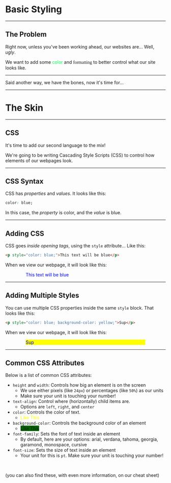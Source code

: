 # Basic Styling

----

## The Problem

Right now, unless you've been working ahead, our websites are... Well, *ugly*.

We want to add some <span style="color: #00ff55;">color</span> and <span style="font-family: cursive;">formatting</span> to better control what our site looks like.

---

Said another way, we have the bones, now it's time for...

---

# The Skin

----

## CSS
It's time to add our second language to the mix!

We're going to be writing Cascading Style Scripts (CSS) to control how elements of our webpages look.

---

## CSS Syntax

CSS has *properties* and *values*. It looks like this:

```css
color: blue;
```

In this case, the *property* is color, and the *value* is blue.

---

## Adding CSS

CSS goes *inside opening tags*, using the `style` attribute... Like this:

```html
<p style="color: blue;">This text will be blue</p>
```

When we view our webpage, it will look like this:

<div style="margin-left: 64px">
<p style="color: blue;">This text will be blue</p>
</div>

---

## Adding Multiple Styles

You can use multiple CSS properties inside the same `style` block. That looks like this:

```html
<p style="color: blue; background-color: yellow;">Sup</p>
```

When we view our webpage, it will look like this:

<div style="margin-left: 64px; margin-right: 64px">
<p style="color: blue; background-color: yellow;">Sup</p>
</div>

----

## Common CSS Attributes
Below is a list of common CSS attributes:

* `height` and `width`: Controls how big an element is on the screen
  * We use either pixels (like `24px`) or percentages (like `50%`) as our units
  * Make sure your unit is touching your number!
* `text-align`: Control where (horizontally) child items are.
  * Options are `left`, `right`, and `center`
* `color`: Controls the color of text.
  * <span style="color: yellow;">Like This</span>
* `background-color`: Controls the background color of an element
  * <span style="background-color: darkgreen;">Like This</span>
* `font-family`: Sets the font of text inside an element
  * By default, here are your options: arial, verdana, tahoma, georgia, garamond, monospace, cursive
* `font-size`: Sets the size of text inside an element
  * Your unit for this is `pt`. Make sure your unit is touching your number!

&nbsp;

(you can also find these, with even more information, on our cheat sheet)
